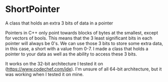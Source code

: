 # ShortPointer
A class that holds an extra 3 bits of data in a pointer

Pointers in C++ only point towards blocks of bytes at the smallest, except for vectors of bools. This means that the 3 least significant bits in each pointer will always be 0's. We can use those 3 bits to store some extra data, in this case, a short with a value from 0-7. I made a class that holds a pointer to your data as well as the ability to access these 3 bits.

It works on the 32-bit architecture I tested it on (https://www.codechef.com/ide). I'm unsure of all 64-bit architecture, but it was working when I tested it on mine.
